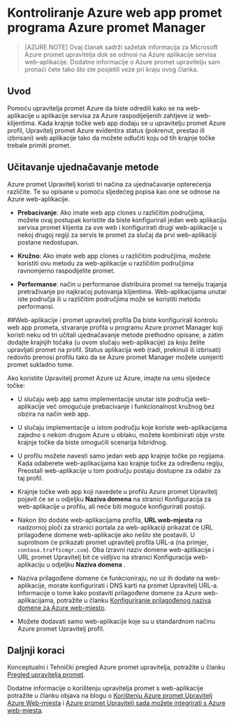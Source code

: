 <properties
    pageTitle="Kontroliranje Azure web app promet programa Azure promet Manager"
    description="Ovaj članak sadrži sažetak informacija za Azure promet upravitelja dok se odnosi na Azure web-aplikacije."
    services="app-service\web"
    documentationCenter=""
    authors="cephalin"
    writer="cephalin"
    manager="wpickett"
    editor="mollybos"/>

<tags
    ms.service="app-service-web"
    ms.workload="web"
    ms.tgt_pltfrm="na"
    ms.devlang="na"
    ms.topic="article"
    ms.date="02/25/2016"
    ms.author="cephalin"/>

# <a name="controlling-azure-web-app-traffic-with-azure-traffic-manager"></a>Kontroliranje Azure web app promet programa Azure promet Manager

> [AZURE.NOTE] Ovaj članak sadrži sažetak informacija za Microsoft Azure promet upravitelja dok se odnosi na Azure aplikacije servisa web-aplikacije. Dodatne informacije o Azure promet upravitelju sam pronaći ćete tako što ste posjetili veze pri kraju ovog članka.

## <a name="introduction"></a>Uvod
Pomoću upravitelja promet Azure da biste odredili kako se na web-aplikacije u aplikacije servisa za Azure raspodijeljenih zahtjeve iz web-klijentima. Kada krajnje točke web app dodaju se u upravitelju promet Azure profil, Upravitelj promet Azure evidentira status (pokrenut, prestao ili izbrisani) web aplikacije tako da možete odlučiti koju od tih krajnje točke trebale primiti promet.

## <a name="load-balancing-methods"></a>Učitavanje ujednačavanje metode
Azure promet Upravitelj koristi tri načina za ujednačavanje opterećenja različite. Te su opisane u pomoću sljedećeg popisa kao one se odnose na Azure web-aplikacije.

* **Prebacivanje**: Ako imate web app clones u različitim područjima, možete ovaj postupak koristite da biste konfigurirali jedan web aplikaciju servisa promet klijenta za sve web i konfigurirati drugi web-aplikacije u nekoj drugoj regiji za servis te promet za slučaj da prvi web-aplikaciji postane nedostupan.

* **Kružno**: Ako imate web app clones u različitim područjima, možete koristiti ovu metodu za web-aplikacije u različitim područjima ravnomjerno raspodijelite promet.

* **Performanse**: način u performanse distribuira promet na temelju trajanja pretraživanje po najkraćoj putovanja klijentima. Web-aplikacijama unutar iste područja ili u različitim područjima može se koristiti metodu performansi.

##<a name="web-apps-and-traffic-manager-profiles"></a>Web-aplikacije i promet upravitelj profila
Da biste konfigurirali kontrolu web app prometa, stvaranje profila u programu Azure promet Manager koji koristi neku od tri učitali ujednačavanje metode prethodno opisane, a zatim dodajte krajnjih točaka (u ovom slučaju web-aplikacije) za koju želite upravljati promet na profil. Status aplikacija web (radi, prekinuli ili izbrisati) redovito prenosi profilu tako da se Azure promet Manager možete usmjeriti promet sukladno tome.

Ako koristite Upravitelj promet Azure uz Azure, imajte na umu sljedeće točke:

* U slučaju web app samo implementacije unutar iste područja web-aplikacije već omogućuje prebacivanje i funkcionalnost kružnog bez obzira na način web app.

* U slučaju implementacije u istom području koje koriste web-aplikacijama zajedno s nekom drugom Azure u oblaku, možete kombinirati obje vrste krajnje točke da biste omogućili scenarija hibridnog.

* U profilu možete navesti samo jedan web app krajnje točke po regijama. Kada odaberete web-aplikacijama kao krajnje točke za određenu regiju, Preostali web-aplikacije u tom području postaju dostupne za odabir za taj profil.

* Krajnje točke web app koji navedete u profilu Azure promet Upravitelj pojavit će se u odjeljku **Naziva domena** na stranici Konfiguracija za web-aplikacije u profilu, ali neće biti moguće konfigurirati postoji.

* Nakon što dodate web-aplikacijama profila, **URL web-mjesta** na nadzornoj ploči za stranici portala za web-aplikaciji prikazat će URL prilagođene domene web-aplikacije ako nešto ste postavili. U suprotnom će prikazati promet upravitelj profila URL-a (na primjer, `contoso.trafficmgr.com`). Oba Izravni naziv domene web-aplikacije i URL promet Upravitelj bit će vidljivo na stranici Konfiguracija web-aplikaciju u odjeljku **Naziva domena** .

* Naziva prilagođene domene će funkcioniraju, no uz ih dodate na web-aplikacije, morate konfigurirati i DNS karti na promet Upravitelj URL-a. Informacije o tome kako postaviti prilagođene domene za Azure web-aplikacijama, potražite u članku [Konfiguriranje prilagođenog naziva domene za Azure web-mjesto](web-sites-custom-domain-name.md).

* Možete dodavati samo web-aplikacije koje su u standardnom načinu Azure promet Upravitelj profil.

## <a name="next-steps"></a>Daljnji koraci

Konceptualni i Tehnički pregled Azure promet upravitelja, potražite u članku [Pregled upravitelja promet](../traffic-manager/traffic-manager-overview.md).

Dodatne informacije o korištenju upravitelja promet s web-aplikacije potražite u članku objava na blogu o [Korištenju Azure promet Upravitelj Azure Web-mjesta](http://blogs.msdn.com/b/waws/archive/2014/03/18/using-windows-azure-traffic-manager-with-waws.aspx) i [Azure promet Upravitelj sada možete integrirati s Azure web-mjesta](https://azure.microsoft.com/blog/2014/03/27/azure-traffic-manager-can-now-integrate-with-azure-web-sites/).
